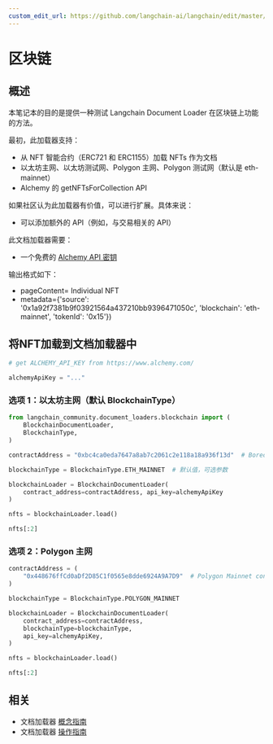 ```yaml
---
custom_edit_url: https://github.com/langchain-ai/langchain/edit/master/docs/docs/integrations/document_loaders/blockchain.ipynb
---
```


# 区块链

## 概述

本笔记本的目的是提供一种测试 Langchain Document Loader 在区块链上功能的方法。

最初，此加载器支持：

*   从 NFT 智能合约（ERC721 和 ERC1155）加载 NFTs 作为文档
*   以太坊主网、以太坊测试网、Polygon 主网、Polygon 测试网（默认是 eth-mainnet）
*   Alchemy 的 getNFTsForCollection API

如果社区认为此加载器有价值，可以进行扩展。具体来说：

*   可以添加额外的 API（例如，与交易相关的 API）

此文档加载器需要：

*   一个免费的 [Alchemy API 密钥](https://www.alchemy.com/)

输出格式如下：

- pageContent= Individual NFT
- metadata={'source': '0x1a92f7381b9f03921564a437210bb9396471050c', 'blockchain': 'eth-mainnet', 'tokenId': '0x15'})

## 将NFT加载到文档加载器中


```python
# get ALCHEMY_API_KEY from https://www.alchemy.com/

alchemyApiKey = "..."
```

### 选项 1：以太坊主网（默认 BlockchainType）


```python
from langchain_community.document_loaders.blockchain import (
    BlockchainDocumentLoader,
    BlockchainType,
)

contractAddress = "0xbc4ca0eda7647a8ab7c2061c2e118a18a936f13d"  # Bored Ape Yacht Club 合约地址

blockchainType = BlockchainType.ETH_MAINNET  # 默认值，可选参数

blockchainLoader = BlockchainDocumentLoader(
    contract_address=contractAddress, api_key=alchemyApiKey
)

nfts = blockchainLoader.load()

nfts[:2]
```

### 选项 2：Polygon 主网


```python
contractAddress = (
    "0x448676ffCd0aDf2D85C1f0565e8dde6924A9A7D9"  # Polygon Mainnet contract address
)

blockchainType = BlockchainType.POLYGON_MAINNET

blockchainLoader = BlockchainDocumentLoader(
    contract_address=contractAddress,
    blockchainType=blockchainType,
    api_key=alchemyApiKey,
)

nfts = blockchainLoader.load()

nfts[:2]
```

## 相关

- 文档加载器 [概念指南](/docs/concepts/#document-loaders)
- 文档加载器 [操作指南](/docs/how_to/#document-loaders)